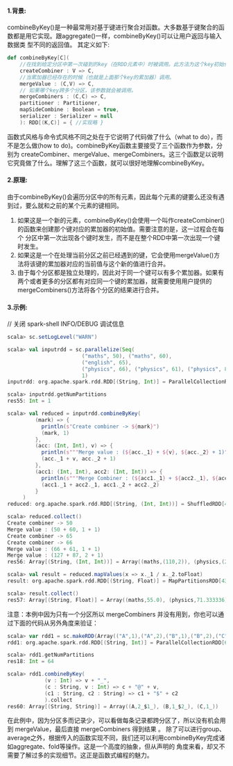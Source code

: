 #### 1.背景:
combineByKey()是一种最常用对基于键进行聚合对函数。大多数基于键聚合的函数都是用它实现。跟aggregate()一样，combineByKey()可以让用户返回与输入数据类
型不同的返回值。
其定义如下:
```scala
def combineByKey[C](
    //在找到给定分区中第一次碰到的key（在RDD元素中）时被调用。此方法为这个key初始化一个累加器。
    createCombiner : V => C,
    //当累加器已经存在的时候（也就是上面那个key的累加器）调用。
    mergeValue : (C,V) => C,
    // 如果哪个key跨多个分区，该参数就会被调用。
    mergeCombiners : (C,C) => C,
    partitioner : Partitioner,
    mapSideCombine : Boolean = true,
    serializer : Serializer = null
    ): RDD[(K,C)] = { //实现略 }
 ```
函数式风格与命令式风格不同之处在于它说明了代码做了什么（what to do），而不是怎么做(how to do)。combineByKey函数主要接受了三个函数作为参数，分别为
createCombiner、mergeValue、mergeCombiners。这三个函数足以说明它究竟做了什么。理解了这三个函数，就可以很好地理解combineByKey。

#### 2.原理:
由于combineByKey()会遍历分区中的所有元素，因此每个元素的键要么还没有遇到过，要么就和之前的某个元素的键相同。
1. 如果这是一个新的元素，combineByKey()会使用一个叫作createCombiner()的函数来创建那个键对应的累加器的初始值。需要注意的是，这一过程会在每个
   分区中第一次出现各个键时发生，而不是在整个RDD中第一次出现一个键时发生。
2. 如果这是一个在处理当前分区之前已经遇到的键，它会使用mergeValue()方法将该键的累加器对应的当前值与这个新的值进行合并。
3. 由于每个分区都是独立处理的，因此对于同一个键可以有多个累加器。如果有两个或者更多的分区都有对应同一个键的累加器，就需要使用用户提供的
   mergeCombiners()方法将各个分区的结果进行合并。

#### 3.示例:
// 关闭 spark-shell INFO/DEBUG 调试信息
```scala
scala> sc.setLogLevel("WARN")

scala> val inputrdd = sc.parallelize(Seq(
                        ("maths", 50), ("maths", 60),
                        ("english", 65),
                        ("physics", 66), ("physics", 61), ("physics", 87)), 
                        1)
inputrdd: org.apache.spark.rdd.RDD[(String, Int)] = ParallelCollectionRDD[41] at parallelize at <console>:27

scala> inputrdd.getNumPartitions                      
res55: Int = 1

scala> val reduced = inputrdd.combineByKey(
         (mark) => {
           println(s"Create combiner -> ${mark}")
           (mark, 1)
         },
         (acc: (Int, Int), v) => {
           println(s"""Merge value : (${acc._1} + ${v}, ${acc._2} + 1)""")
           (acc._1 + v, acc._2 + 1)
         },
         (acc1: (Int, Int), acc2: (Int, Int)) => {
           println(s"""Merge Combiner : (${acc1._1} + ${acc2._1}, ${acc1._2} + ${acc2._2})""")
           (acc1._1 + acc2._1, acc1._2 + acc2._2)
         }
     )
reduced: org.apache.spark.rdd.RDD[(String, (Int, Int))] = ShuffledRDD[42] at combineByKey at <console>:29

scala> reduced.collect()
Create combiner -> 50
Merge value : (50 + 60, 1 + 1)
Create combiner -> 65
Create combiner -> 66
Merge value : (66 + 61, 1 + 1)
Merge value : (127 + 87, 2 + 1)
res56: Array[(String, (Int, Int))] = Array((maths,(110,2)), (physics,(214,3)), (english,(65,1)))

scala> val result = reduced.mapValues(x => x._1 / x._2.toFloat)
result: org.apache.spark.rdd.RDD[(String, Float)] = MapPartitionsRDD[43] at mapValues at <console>:31

scala> result.collect()
res57: Array[(String, Float)] = Array((maths,55.0), (physics,71.333336), (english,65.0))
```

注意：本例中因为只有一个分区所以 mergeCombiners 并没有用到，你也可以通过下面的代码从另外角度来验证：
```scala
scala> var rdd1 = sc.makeRDD(Array(("A",1),("A",2),("B",1),("B",2),("C",1)))
rdd1: org.apache.spark.rdd.RDD[(String, Int)] = ParallelCollectionRDD[64] at makeRDD at :21

scala> rdd1.getNumPartitions    
res18: Int = 64 

scala> rdd1.combineByKey(
            (v : Int) => v + "_",   
            (c : String, v : Int) => c + "@" + v,  
            (c1 : String, c2 : String) => c1 + "$" + c2
            ).collect
res60: Array[(String, String)] = Array((A,2_$1_), (B,1_$2_), (C,1_))
```
在此例中，因为分区多而记录少，可以看做每条记录都跨分区了，所以没有机会用到 mergeValue，最后直接 mergeCombiners  得到结果 。
除了可以进行group、average之外，根据传入的函数实现不同，我们还可以利用combineByKey完成诸如aggregate、fold等操作。这是一个高度的抽象，但从声明的
角度来看，却又不需要了解过多的实现细节。这正是函数式编程的魅力。
